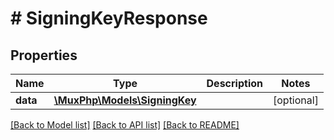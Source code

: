 # # SigningKeyResponse

## Properties

Name | Type | Description | Notes
------------ | ------------- | ------------- | -------------
**data** | [**\MuxPhp\Models\SigningKey**](.md) |  | [optional] 

[[Back to Model list]](../../README.md#documentation-for-models) [[Back to API list]](../../README.md#documentation-for-api-endpoints) [[Back to README]](../../README.md)



